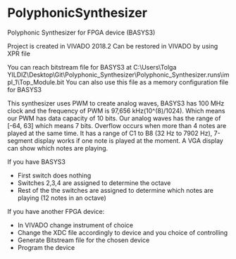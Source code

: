 # PolyphonicSynthesizer
Polyphonic Synthesizer for FPGA device (BASYS3)

Project is created in VIVADO 2018.2
Can be restored in VIVADO by using XPR file

You can reach bitstream file for BASYS3 at C:\Users\Tolga YILDIZ\Desktop\Git\Polyphonic_Synthesizer\Polyphonic_Synthesizer.runs\impl_1\Top_Module.bit
You can also use this file as a memory configuration file for BASYS3

This synthesizer uses PWM to create analog waves, BASYS3 has 100 MHz clock and the frequency of PWM is 97,656 kHz(10^(8)/1024). Which means our 
PWM has data capacity of 10 bits. Our analog waves has the range of [-64, 63] which means 7 bits. Overflow occurs when more than 4 notes are
played at the same time. It has a range of C1 to B8 (32 Hz to 7902 Hz), 7-segment display works if one note is played at the moment. A VGA 
display can show which notes are playing.

If you have BASYS3
  - First switch does nothing
  - Switches 2,3,4 are assigned to determine the octave
  - Rest of the the switches are assigned to determine which notes are playing (12 notes in an octave)
  
If you have another FPGA device:
  - In VIVADO change instrument of choice
  - Change the XDC file accordingly to device and you choice of controlling
  - Generate Bitstream file for the chosen device
  - Program the device

